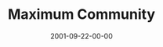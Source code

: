 ---
layout: message
category: message
series: "Maximum Impact"
title: "Maximum Community"
date: 2001-09-22-00-00
message_id: 314
---